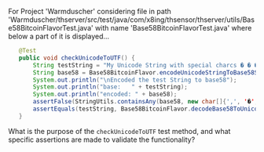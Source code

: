 For Project 'Warmduscher' considering file in path 'Warmduscher/thserver/src/test/java/com/x8ing/thsensor/thserver/utils/Base58BitcoinFlavorTest.java' with name 'Base58BitcoinFlavorTest.java' where below a part of it is displayed...
```java
   @Test
   public void checkUnicodeToUTF() {
       String testString = "My Unicode String with special charcs � � � \\ \" = / , '  ";
       String base58 = Base58BitcoinFlavor.encodeUnicodeStringToBase58String(testString);
       System.out.println("\nEncoded the test String to base58");
       System.out.println("base:   " + testString);
       System.out.println("encoded: " + base58);
       assertFalse(StringUtils.containsAny(base58, new char[]{',', '�', '\\', '"'}));
       assertEquals(testString, Base58BitcoinFlavor.decodeBase58ToUnicodeString(base58));
   }
```
What is the purpose of the `checkUnicodeToUTF` test method, and what specific assertions are made to validate the functionality?